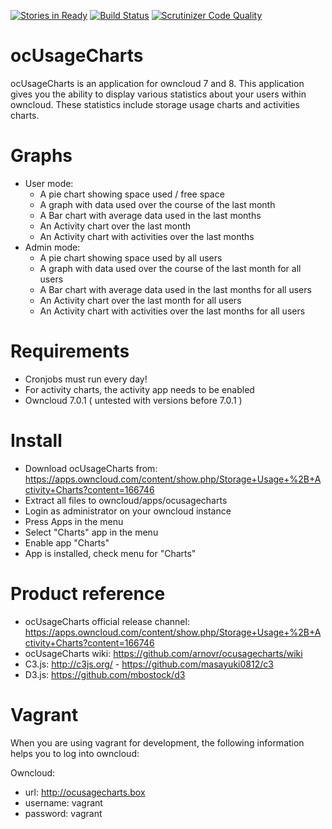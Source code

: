 [![Stories in Ready](https://badge.waffle.io/arnovr/ocusagecharts.png?label=ready&title=Ready)](https://waffle.io/arnovr/ocusagecharts)
[![Build Status](https://travis-ci.org/arnovr/ocusagecharts.svg?branch=master)](https://travis-ci.org/arnovr/ocusagecharts)
[![Scrutinizer Code Quality](https://scrutinizer-ci.com/g/arnovr/ocusagecharts/badges/quality-score.png?b=master)](https://scrutinizer-ci.com/g/arnovr/ocusagecharts/?branch=master)

ocUsageCharts
=============
ocUsageCharts is an application for owncloud 7 and 8. 
This application gives you the ability to display various statistics about your users within owncloud. 
These statistics include storage usage charts and activities charts.

Graphs
======
- User mode:
    - A pie chart showing space used / free space
    - A graph with data used over the course of the last month
    - A Bar chart with average data used in the last months
    - An Activity chart over the last month
    - An Activity chart with activities over the last months
- Admin mode:
    - A pie chart showing space used by all users
    - A graph with data used over the course of the last month for all users
    - A Bar chart with average data used in the last months for all users
    - An Activity chart over the last month for all users
    - An Activity chart with activities over the last months for all users

Requirements
============
- Cronjobs must run every day!
- For activity charts, the activity app needs to be enabled
- Owncloud 7.0.1 ( untested with versions before 7.0.1 )

Install
=======
- Download ocUsageCharts from: https://apps.owncloud.com/content/show.php/Storage+Usage+%2B+Activity+Charts?content=166746
- Extract all files to owncloud/apps/ocusagecharts
- Login as administrator on your owncloud instance
- Press Apps in the menu
- Select "Charts" app in the menu
- Enable app "Charts"
- App is installed, check menu for "Charts"

Product reference
=================
- ocUsageCharts official release channel: https://apps.owncloud.com/content/show.php/Storage+Usage+%2B+Activity+Charts?content=166746
- ocUsageCharts wiki: https://github.com/arnovr/ocusagecharts/wiki
- C3.js: http://c3js.org/ - https://github.com/masayuki0812/c3
- D3.js: https://github.com/mbostock/d3

Vagrant
=======
When you are using vagrant for development, the following information helps you to log into owncloud: 

Owncloud:
- url: http://ocusagecharts.box
- username: vagrant
- password: vagrant